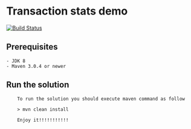 # Transaction stats demo

[![Build Status](https://travis-ci.org/jproyo/transaction-stats-dojo.svg?branch=master)](https://travis-ci.org/jproyo/transaction-stats-dojo.svg?branch=master)

## Prerequisites 
    - JDK 8
    - Maven 3.0.4 or newer


## Run the solution

        To run the solution you should execute maven command as follow

        > mvn clean install

        Enjoy it!!!!!!!!!!!
